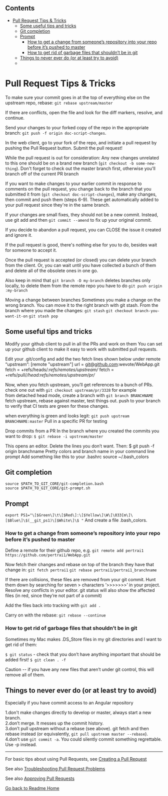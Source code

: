 <!-- START doctoc generated TOC please keep comment here to allow auto update -->
<!-- DON'T EDIT THIS SECTION, INSTEAD RE-RUN doctoc TO UPDATE -->
## Contents

- [Pull Request Tips & Tricks](#pull-request-tips-&-tricks)
  - [Some useful tips and tricks](#some-useful-tips-and-tricks)
  - [Git completion](#git-completion)
  - [Prompt](#prompt)
    - [How to get a change from someone’s repository into your repo before it’s pushed to master](#how-to-get-a-change-from-someone%E2%80%99s-repository-into-your-repo-before-it%E2%80%99s-pushed-to-master)
    - [How to get rid of garbage files that shouldn’t be in git](#how-to-get-rid-of-garbage-files-that-shouldn%E2%80%99t-be-in-git)
  - [Things to never ever do (or at least try to avoid)](#things-to-never-ever-do-or-at-least-try-to-avoid)
  - [](#)

<!-- END doctoc generated TOC please keep comment here to allow auto update -->

# Pull Request Tips & Tricks


To make sure your commit goes in at the top of everything else on the upstream
repo, rebase: `git rebase upstream/master`  

If there are conflicts, open the file and look for the diff markers, resolve, and continue.

Send your changes to your forked copy of the repo in the appropriate branch:
`git push -f origin doc-script-changes`.  

In the web client, go to your fork of the repo, and initiate a pull request by pushing the Pull Request button. Submit the pull request!

While the pull request is out for consideration:
Any new changes unrelated to this one should be on a brand new branch (`git
checkout -b some-new-thing`). Don't forget to check out the master branch first, otherwise you'll branch off of the current PR branch

If you want to make changes to your earlier commit in response to comments on
the pull request, you change back to the branch that you submitted it from (`git
checkout doc-script-changes`), make any changes, then commit and push them (steps 6-9). These get automatically added to your pull request since they're in the same branch.

If your changes are small fixes, they should not be a new commit. Instead, use
git add and then `git commit --amend` to fix up your original commit. 

If you decide to abandon a pull request, you can CLOSE the issue it created and ignore it.  

If the pull request is good, there's nothing else for you to do, besides wait for someone to accept it. 

Once the pull request is accepted (or closed) you can delete your branch from the client. Or, you can wait until you have collected a bunch of them and delete all of the obsolete ones in one go.

Also keep in mind that `git branch -D my-branch` deletes branches only locally, to delete them from the remote repo you have to do `git push origin :my-branch`

Moving a change between branches
Sometimes you make a change on the wrong branch. You can move it to the right branch with git stash. From the branch where you made the changes:
`git stash`
`git checkout branch-you-want-it-on`
`git stash pop`


## Some useful tips and tricks

Modify your github client to pull in all the PRs and work on them
You can set up your github client to make it easy to work with submitted pull requests.

Edit your .git/config and add the two fetch lines shown below under remote “upstream”:
[remote "upstream"]
        url = git@github.com:wevote/WebApp.git
        fetch = +refs/heads/*:refs/remotes/upstream/*
        fetch = +refs/pull/*/head:refs/remotes/upstream/pr/* 

Now, when you fetch upstream, you’ll get references to a bunch of PRs.
check one out with `git checkout upstream/pr/3328` for example  
from detached head mode, create a branch with `git branch BRANCHNAME`
fetch upstream, rebase against master, test things out. 
push to your branch to verify that CI tests are green for these changes.

when everything is green and looks legit: 
`git push upstream BRANCHNAME:master`
Pull in a specific PR for testing

Drop commits from a PR
In the branch where you created the commits you want to drop:
`$ git rebase -i upstream/master`

This opens an editor. Delete the lines you don’t want. Then:
	$ git push -f origin branchname
Pretty colors and branch name in your command line prompt
Add something like this to your .bashrc
source ~/.bash_colors




## Git completion
`source $PATH_TO_GIT_CORE/git-completion.bash`  
`source $PATH_TO_GIT_CORE/git-prompt.sh`

## Prompt
`export
PS1="\[$Green\]\t\[$Red\]:\[$Yellow\]\W\[\033[m\]\[$Blue\]\$(__git_ps1)\[$White\]\$
"`
And create a file .bash_colors.

### How to get a change from someone’s repository into your repo before it’s pushed to master
Define a remote for their github repo, e.g. 
`git remote add pertrai1 https://github.com/pertrai1/WebApp.git`

Now fetch their changes and rebase on top of the branch they have that change in:
`git fetch pertrai1`
`git rebase pertrai1/pertrai1_branchname`

If there are collisions, these files are removed from your git commit. Hunt them down by searching for seven > characters ‘>>>>>>>’ in your project. Resolve any conflicts in your editor. git status will also show the affected files (in red, since they’re not part of a commit)

Add the files back into tracking with `git add .`

Carry on with the rebase: `git rebase --continue`

### How to get rid of garbage files that shouldn’t be in git

Sometimes my Mac makes .DS_Store files in my git directories and I want to get rid of them:

`$ git status` - check that you don’t have anything important that should be added first!
`$ git clean . -f`

Caution -- if you have any new files that aren’t under git control, this will remove all of them.

## Things to never ever do (or at least try to avoid)

Especially if you have commit access to an Angular repository

1.don't make changes directly to develop or master, always start a new branch.  
2.don’t merge. It messes up the commit history.  
3.don’t pull upstream without a rebase (see above). git fetch and then rebase
  instead (or equivalently, `git pull upstream master --rebase`).   
4.don’t use `git commit -a`. You could silently commit something regrettable. Use -p instead.

---

For basic tips about using Pull Requests, see [Creating a Pull Request](CREATING_PULL_REQUEST.md)

See also [Troubleshooting Pull Request Problems](PULL_REQUEST_TROUBLESHOOTING.md)

See also [Approving Pull Requests](APPROVING_PULL_REQUESTS.md)

[Go back to Readme Home](../../README.md)
